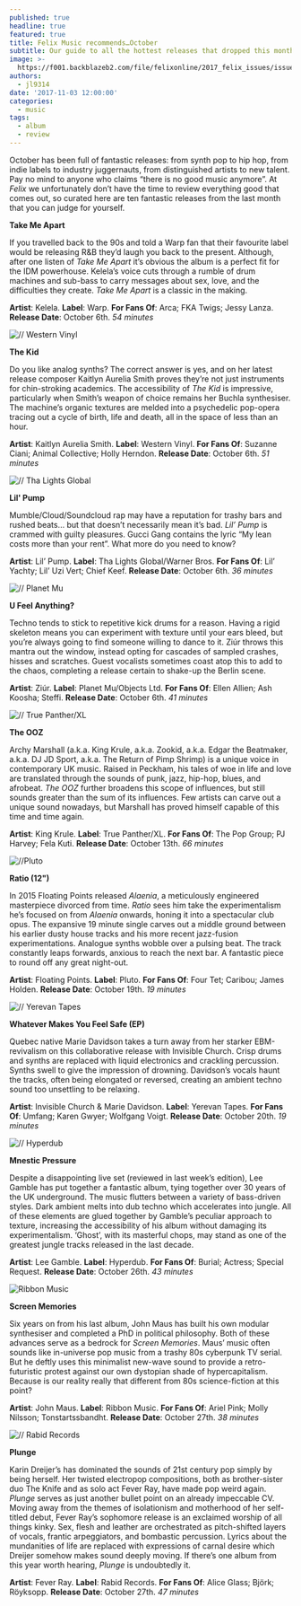 ```yaml
---
published: true
headline: true
featured: true
title: Felix Music recommends…October
subtitle: Our guide to all the hottest releases that dropped this month
image: >-
  https://f001.backblazeb2.com/file/felixonline/2017_felix_issues/issue_1674/1674_music_kelela.png
authors:
  - jl9314
date: '2017-11-03 12:00:00'
categories:
  - music
tags:
  - album
  - review
---
```

October has been full of fantastic releases: from synth pop to hip hop, from indie labels to industry juggernauts, from distinguished artists to new talent. Pay no mind to anyone who claims “there is no good music anymore”. At _Felix_ we unfortunately don’t have the time to review everything good that comes out, so curated here are ten fantastic releases from the last month that you can judge for yourself.   

**Take Me Apart**

If you travelled back to the 90s and told a Warp fan that their favourite label would be releasing R&B they’d laugh you back to the present. Although, after one listen of _Take Me Apart_ it’s obvious the album is a perfect fit for the IDM powerhouse. Kelela’s voice cuts through a rumble of drum machines and sub-bass to carry messages about sex, love, and the difficulties they create. _Take Me Apart_ is a classic in the making.

**Artist**: Kelela. **Label**: Warp. **For Fans Of**: Arca; FKA Twigs; Jessy Lanza. **Release Date**: October 6th. _54 minutes_

![// Western Vinyl](https://f001.backblazeb2.com/file/felixonline/2017_felix_issues/issue_1674/1674_music_kas.jpg)

**The Kid**

Do you like analog synths? The correct answer is yes, and on her latest release composer Kaitlyn Aurelia Smith proves they’re not just instruments for chin-stroking academics. The accessibility of _The Kid_ is impressive, particularly when Smith’s weapon of choice remains her Buchla synthesiser. The machine’s organic textures are melded into a psychedelic pop-opera tracing out a cycle of birth, life and death, all in the space of less than an hour. 

**Artist**: Kaitlyn Aurelia Smith. **Label**: Western Vinyl. **For Fans Of**: Suzanne Ciani; Animal Collective; Holly Herndon. **Release Date**: October 6th. _51 minutes_

![// Tha Lights Global](https://f001.backblazeb2.com/file/felixonline/2017_felix_issues/issue_1674/1674_music_lil_pump.png)

**Lil' Pump**

Mumble/Cloud/Soundcloud rap may have a reputation for trashy bars and rushed beats… but that doesn’t necessarily mean it’s bad. _Lil’ Pump_ is crammed with guilty pleasures. Gucci Gang contains the lyric “My lean costs more than your rent”. What more do you need to know?

**Artist**: Lil’ Pump. **Label**: Tha Lights Global/Warner Bros. **For Fans Of**: Lil’ Yachty; Lil’ Uzi Vert; Chief Keef. **Release Date**: October 6th. _36 minutes_

![// Planet Mu](https://f001.backblazeb2.com/file/felixonline/2017_felix_issues/issue_1674/1674_music_ziur.png)

**U Feel Anything?**

Techno tends to stick to repetitive kick drums for a reason. Having a rigid skeleton means you can experiment with texture until your ears bleed, but you’re always going to find someone willing to dance to it. Ziúr throws this mantra out the window, instead opting for cascades of sampled crashes, hisses and scratches. Guest vocalists sometimes coast atop this to add to the chaos, completing a release certain to shake-up the Berlin scene.

**Artist**: Ziúr. **Label**: Planet Mu/Objects Ltd. **For Fans Of**: Ellen Allien; Ash Koosha; Steffi. **Release Date**: October 6th. _41 minutes_

![// True Panther/XL](https://f001.backblazeb2.com/file/felixonline/2017_felix_issues/issue_1674/1674_music_the_ooz.jpg)

**The OOZ**

Archy Marshall (a.k.a. King Krule, a.k.a. Zookid, a.k.a. Edgar the Beatmaker, a.k.a. DJ JD Sport, a.k.a. The Return of Pimp Shrimp) is a unique voice in contemporary UK music. Raised in Peckham, his tales of woe in life and love are translated through the sounds of punk, jazz, hip-hop, blues, and afrobeat. _The OOZ_ further broadens this scope of influences, but still sounds greater than the sum of its influences. Few artists can carve out a unique sound nowadays, but Marshall has proved himself capable of this time and time again.

**Artist**: King Krule. **Label**: True Panther/XL. **For Fans Of**: The Pop Group; PJ Harvey; Fela Kuti. **Release Date**: October 13th. _66 minutes_

![//Pluto](https://f001.backblazeb2.com/file/felixonline/2017_felix_issues/issue_1674/1674_music_floating_points.jpg)

**Ratio (12")**

In 2015 Floating Points released _Alaenia_, a meticulously engineered masterpiece divorced from time. _Ratio_ sees him take the experimentalism he’s focused on from _Alaenia_ onwards, honing it into a spectacular club opus. The expansive 19 minute single carves out a middle ground between his earlier dusty house tracks and his more recent jazz-fusion experimentations. Analogue synths wobble over a pulsing beat. The track constantly leaps forwards, anxious to reach the next bar. A fantastic piece to round off any great night-out.

**Artist**: Floating Points. **Label**: Pluto. **For Fans Of**: Four Tet; Caribou; James Holden. **Release Date**: October 19th. _19 minutes_

![// Yerevan Tapes](https://f001.backblazeb2.com/file/felixonline/2017_felix_issues/issue_1674/1674_music_invisible_church.jpg)

**Whatever Makes You Feel Safe (EP)**

Quebec native Marie Davidson takes a turn away from her starker EBM-revivalism on this collaborative release with Invisible Church. Crisp drums and synths are replaced with liquid electronics and crackling percussion. Synths swell to give the impression of drowning. Davidson’s vocals haunt the tracks, often being elongated or reversed, creating an ambient techno sound too unsettling to be relaxing.

**Artist**: Invisible Church & Marie Davidson. **Label**: Yerevan Tapes. **For Fans Of**: Umfang; Karen Gwyer; Wolfgang Voigt. **Release Date**: October 20th. _19 minutes_

![// Hyperdub](https://f001.backblazeb2.com/file/felixonline/2017_felix_issues/issue_1674/1674_music_lee_gamble.jpg)

**Mnestic Pressure**

Despite a disappointing live set (reviewed in last week’s edition), Lee Gamble has put together a fantastic album, tying together over 30 years of the UK underground. The music flutters between a variety of bass-driven styles. Dark ambient melts into dub techno which accelerates into jungle. All of these elements are glued together by Gamble’s peculiar approach to texture, increasing the accessibility of his album without damaging its experimentalism. ‘Ghost’, with its masterful chops, may stand as one of the greatest jungle tracks released in the last decade.

**Artist**: Lee Gamble. **Label**: Hyperdub. **For Fans Of**: Burial; Actress; Special Request. **Release Date**: October 26th. _43 minutes_

![Ribbon Music](https://f001.backblazeb2.com/file/felixonline/2017_felix_issues/issue_1674/1674_music_john_maus.png)

**Screen Memories**

Six years on from his last album, John Maus has built his own modular synthesiser and completed a PhD in political philosophy. Both of these advances serve as a bedrock for _Screen Memories_. Maus’ music often sounds like in-universe pop music from a trashy 80s cyberpunk TV serial. But he deftly uses this minimalist new-wave sound to provide a retro-futuristic protest against our own dystopian shade of hypercapitalism. Because is our reality really that different from 80s science-fiction at this point?

**Artist**: John Maus. **Label**: Ribbon Music. **For Fans Of**: Ariel Pink; Molly Nilsson; Tonstartssbandht. **Release Date**: October 27th. _38 minutes_

![// Rabid Records](https://f001.backblazeb2.com/file/felixonline/2017_felix_issues/issue_1674/1674_music_plunge.jpg)

**Plunge**

Karin Dreijer’s has dominated the sounds of 21st century pop simply by being herself. Her twisted electropop compositions, both as brother-sister duo The Knife and as solo act Fever Ray, have made pop weird again. _Plunge_ serves as just another bullet point on an already impeccable CV. Moving away from the themes of isolationism and motherhood of her self-titled debut, Fever Ray’s sophomore release is an exclaimed worship of all things kinky. Sex, flesh and leather are orchestrated as pitch-shifted layers of vocals, frantic arpeggiators, and bombastic percussion. Lyrics about the mundanities of life are replaced with expressions of carnal desire which Dreijer somehow makes sound deeply moving. If there’s one album from this year worth hearing, _Plunge_ is undoubtedly it.

**Artist**: Fever Ray. **Label**: Rabid Records. **For Fans Of**: Alice Glass; Björk; Röyksopp. **Release Date**: October 27th. _47 minutes_